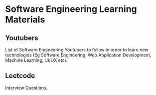 # Software Engineering Learning Materials

## Youtubers
List of Software Engineering Youtubers to follow in order to learn new technologies (Eg Software Engineering, Web Application Development, Machine Learning, UI/UX etc).

## Leetcode
Interview Questions.
